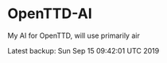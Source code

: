 # OpenTTD-AI
My AI for OpenTTD, will use primarily air

Latest backup: Sun Sep 15 09:42:01 UTC 2019
